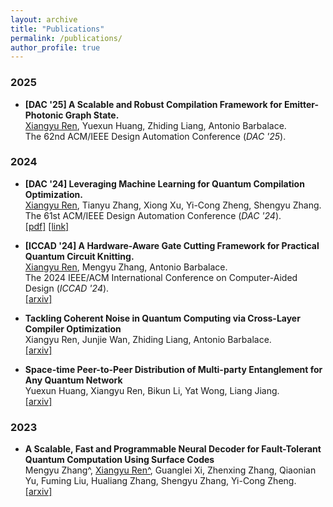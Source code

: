 ```yaml
---
layout: archive
title: "Publications"
permalink: /publications/
author_profile: true
---
```


### 2025
* __[DAC '25] A Scalable and Robust Compilation Framework for Emitter-Photonic Graph State.__ <br>
<u>Xiangyu Ren</u>, Yuexun Huang, Zhiding Liang, Antonio Barbalace. <br>
The 62nd ACM/IEEE Design Automation Conference (_DAC '25_). <br>

### 2024
* __[DAC '24] Leveraging Machine Learning for Quantum Compilation Optimization.__ <br>
<u>Xiangyu Ren</u>, Tianyu Zhang, Xiong Xu, Yi-Cong Zheng, Shengyu Zhang. <br>
The 61st ACM/IEEE Design Automation Conference (_DAC '24_). <br>
[[pdf]](../files/DAC24_Tencent.pdf)  [[link]](https://dl.acm.org/doi/10.1145/3649329.3663510)

* __[ICCAD '24] A Hardware-Aware Gate Cutting Framework for Practical Quantum Circuit Knitting.__ <br>
<u>Xiangyu Ren</u>, Mengyu Zhang, Antonio Barbalace. <br>
The 2024 IEEE/ACM International Conference on Computer-Aided Design (_ICCAD '24_). <br>
[[arxiv]](https://arxiv.org/abs/2409.03870)

* __Tackling Coherent Noise in Quantum Computing via Cross-Layer Compiler Optimization__ <br>
Xiangyu Ren, Junjie Wan, Zhiding Liang, Antonio Barbalace. <br>
[[arxiv]](https://arxiv.org/abs/2410.09664)

* __Space-time Peer-to-Peer Distribution of Multi-party Entanglement for Any Quantum Network__ <br>
Yuexun Huang, Xiangyu Ren, Bikun Li, Yat Wong, Liang Jiang. <br>
[[arxiv]](https://arxiv.org/abs/2412.14757)

### 2023
* __A Scalable, Fast and Programmable Neural Decoder for Fault-Tolerant Quantum Computation Using Surface Codes__ <br>
Mengyu Zhang^, <u>Xiangyu Ren^</u>, Guanglei Xi, Zhenxing Zhang, Qiaonian Yu, Fuming Liu, Hualiang Zhang, Shengyu Zhang, Yi-Cong Zheng. <br>
[[arxiv]](https://arxiv.org/abs/2305.15767)
